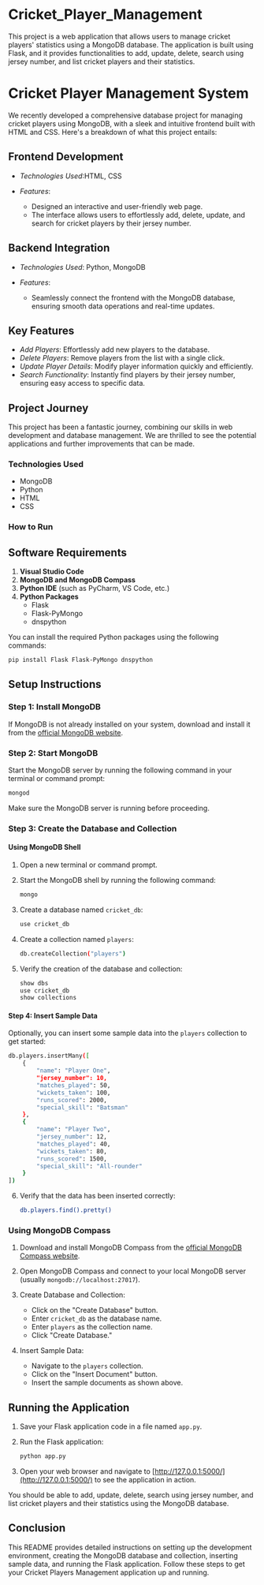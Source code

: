# Cricket_Player_Management
This project is a web application that allows users to manage cricket players' statistics using a MongoDB database. The application is built using Flask, and it provides functionalities to add, update, delete, search using jersey number, and list cricket players and their statistics.

# Cricket Player Management System

We recently developed a comprehensive database project for managing cricket players using MongoDB, with a sleek and intuitive frontend built with HTML and CSS. Here's a breakdown of what this project entails:

## Frontend Development
- *Technologies Used*:HTML, CSS

- *Features*:
  - Designed an interactive and user-friendly web page.
  - The interface allows users to effortlessly add, delete, update, and search for cricket players by their jersey number.

## Backend Integration
- *Technologies Used*: Python, MongoDB

- *Features*:
  - Seamlessly connect the frontend with the MongoDB database, ensuring smooth data operations and real-time updates.

## Key Features
- *Add Players*: Effortlessly add new players to the database.
- *Delete Players*: Remove players from the list with a single click.
- *Update Player Details*: Modify player information quickly and efficiently.
- *Search Functionality*: Instantly find players by their jersey number, ensuring easy access to specific data.

## Project Journey
This project has been a fantastic journey, combining our skills in web development and database management. We are thrilled to see the potential applications and further improvements that can be made.

### Technologies Used
- MongoDB
- Python
- HTML
- CSS

### How to Run

## Software Requirements

1. **Visual Studio Code**
2. **MongoDB and MongoDB Compass**
3. **Python IDE** (such as PyCharm, VS Code, etc.)
4. **Python Packages**
   - Flask
   - Flask-PyMongo
   - dnspython

You can install the required Python packages using the following commands:

```bash
pip install Flask Flask-PyMongo dnspython
```

## Setup Instructions

### Step 1: Install MongoDB
If MongoDB is not already installed on your system, download and install it from the [official MongoDB website](https://www.mongodb.com/try/download/community).

### Step 2: Start MongoDB
Start the MongoDB server by running the following command in your terminal or command prompt:

```bash
mongod
```

Make sure the MongoDB server is running before proceeding.

### Step 3: Create the Database and Collection

#### Using MongoDB Shell

1. Open a new terminal or command prompt.
2. Start the MongoDB shell by running the following command:

   ```bash
   mongo
   ```

3. Create a database named `cricket_db`:

   ```bash
   use cricket_db
   ```

4. Create a collection named `players`:

   ```bash
   db.createCollection("players")
   ```

5. Verify the creation of the database and collection:

   ```bash
   show dbs
   use cricket_db
   show collections
   ```

#### Step 4: Insert Sample Data

Optionally, you can insert some sample data into the `players` collection to get started:

```bash
db.players.insertMany([
    {
        "name": "Player One",
        "jersey_number": 10,
        "matches_played": 50,
        "wickets_taken": 100,
        "runs_scored": 2000,
        "special_skill": "Batsman"
    },
    {
        "name": "Player Two",
        "jersey_number": 12,
        "matches_played": 40,
        "wickets_taken": 80,
        "runs_scored": 1500,
        "special_skill": "All-rounder"
    }
])
```

6. Verify that the data has been inserted correctly:

   ```bash
   db.players.find().pretty()
   ```

### Using MongoDB Compass

1. Download and install MongoDB Compass from the [official MongoDB Compass website](https://www.mongodb.com/products/compass).

2. Open MongoDB Compass and connect to your local MongoDB server (usually `mongodb://localhost:27017`).

3. Create Database and Collection:
   - Click on the "Create Database" button.
   - Enter `cricket_db` as the database name.
   - Enter `players` as the collection name.
   - Click "Create Database."

4. Insert Sample Data:
   - Navigate to the `players` collection.
   - Click on the "Insert Document" button.
   - Insert the sample documents as shown above.

## Running the Application

1. Save your Flask application code in a file named `app.py`.

2. Run the Flask application:

   ```bash
   python app.py
   ```

3. Open your web browser and navigate to [http://127.0.0.1:5000/](http://127.0.0.1:5000/) to see the application in action.

You should be able to add, update, delete, search using jersey number, and list cricket players and their statistics using the MongoDB database.

## Conclusion

This README provides detailed instructions on setting up the development environment, creating the MongoDB database and collection, inserting sample data, and running the Flask application. Follow these steps to get your Cricket Players Management application up and running.
